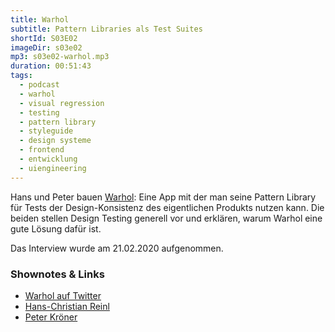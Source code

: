 ```yaml
---
title: Warhol
subtitle: Pattern Libraries als Test Suites
shortId: S03E02
imageDir: s03e02
mp3: s03e02-warhol.mp3
duration: 00:51:43
tags:
  - podcast
  - warhol
  - visual regression
  - testing
  - pattern library
  - styleguide
  - design systeme
  - frontend
  - entwicklung
  - uiengineering
---
```

Hans und Peter bauen [Warhol](https://warhol.io/):
Eine App mit der man seine Pattern Library für Tests der Design-Konsistenz des eigentlichen Produkts nutzen kann.
Die beiden stellen Design Testing generell vor und erklären, warum Warhol eine gute Lösung dafür ist.

<!-- more -->

Das Interview wurde am 21.02.2020 aufgenommen.

### Shownotes & Links

- [Warhol auf Twitter](https://twitter.com/wearewarhol)
- [Hans-Christian Reinl](https://drublic.de/)
- [Peter Kröner](https://www.peterkroener.de/)
